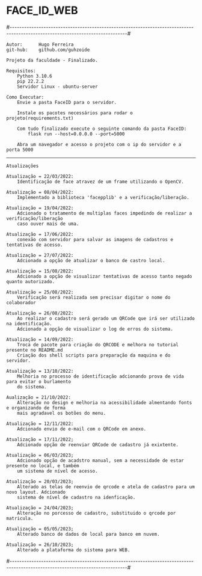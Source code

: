 # FACE_ID_WEB

#------------------------------------------------------------------------------------------------------------------------------#
	
	Autor:		Hugo Ferreira                                                       
	git-hub:	github.com/guhzoide                                                     

	Projeto da faculdade - Finalizado.
	
	Requisitos:
		Python 3.10.6
		pip 22.2.2
		Servidor Linux - ubuntu-server

	Como Executar:
		Envie a pasta FaceID para o servidor.
		
		Instale os pacotes necessários para rodar o projeto(requirements.txt)

		Com tudo finalizado execute o seguinte comando da pasta FaceID:
			flask run --host=0.0.0.0 --port=5000
		
		Abra um navegador e acesso o projeto com o ip do servidor e a porta 5000

-----------------------------------------------------------------------------------------------------------------------------------------------------------------------

	Atualizações

	Atualização = 22/03/2022:
		Identificação de face atravez de um frame utilizando o OpenCV.
	
	Atualização = 08/04/2022:
		Implementado a biblioteca 'facepplib' e a verificação/liberação.
	
	Atualização = 19/04/2022:
		Adcionado o tratamento de multiplas faces impedindo de realizar a verificação/liberação 
		caso ouver mais de uma. 

	Atualização = 17/06/2022:
		conexão com servidor para salvar as imagens de cadastros e tentativas de acesso.

	Atualização = 27/07/2022:
		Adcionado a opção de atualizar o banco de castro local.

	Atualização = 15/08/2022:
		Adcionado a opção de visualizar tentativas de acesso tanto negado quanto autorizado.

	Atualização = 25/08/2022:
		Verificação será realizada sem precisar digitar o nome do colaborador
	
	Atualização = 26/08/2022:
		Ao realizar o cadastro será gerado um QRCode que irá ser utilizado na identificação.
		Adcionado a opção de visualizar o log de erros do sistema.

	Atualização = 14/09/2022:
		Troca de pacote para criação do QRCODE e melhora no tutorial presente no README.md
		Criação dos shell scripts para preparação da maquina e do servidor.

	Atualização = 13/10/2022:
		Melhoria no processo de identificação adcionando prova de vida para evitar o burlamento
		do sistema.
		
	Aualização = 21/10/2022:
		Alteração no design e melhoria na acessibilidade almentando fonts e organizando de forma
		mais agradavel os botões do menu.

	Atualização = 12/11/2022:
		Adcionado envio de e-mail com o QRCode em anexo.

	Atualização = 17/11/2022;
		Adcionado opção de reenviar QRCode de cadastro já exixtente. 

	Atualização = 06/03/2023;
		Adcionado opção de acadstro manual, sem a necessidade de estar presente no local, e também
		um sistema de nível de acesso.

	Atualização = 20/03/2023;
		Alterado as telas de reenvio de qrcode e atela de cadastro para um novo layout. Adcionado
		sistema de nível de cadastro na idenficação.

	Atualização = 24/04/2023;
		Alteração no porcesso de cadastro, substituido o qrcode por matricula.

	Atualização = 05/05/2023;
		Alterado banco de dados de local para banco em nuvem. 

	Atualização = 26/10/2023;
		Alterado a plataforma do sistema para WEB.
#------------------------------------------------------------------------------------------------------------------------------#

